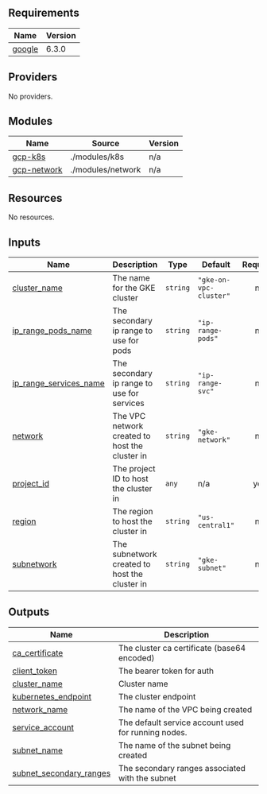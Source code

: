## Requirements

| Name | Version |
|------|---------|
| <a name="requirement_google"></a> [google](#requirement\_google) | 6.3.0 |

## Providers

No providers.

## Modules

| Name | Source | Version |
|------|--------|---------|
| <a name="module_gcp-k8s"></a> [gcp-k8s](#module\_gcp-k8s) | ./modules/k8s | n/a |
| <a name="module_gcp-network"></a> [gcp-network](#module\_gcp-network) | ./modules/network | n/a |

## Resources

No resources.

## Inputs

| Name | Description | Type | Default | Required |
|------|-------------|------|---------|:--------:|
| <a name="input_cluster_name"></a> [cluster\_name](#input\_cluster\_name) | The name for the GKE cluster | `string` | `"gke-on-vpc-cluster"` | no |
| <a name="input_ip_range_pods_name"></a> [ip\_range\_pods\_name](#input\_ip\_range\_pods\_name) | The secondary ip range to use for pods | `string` | `"ip-range-pods"` | no |
| <a name="input_ip_range_services_name"></a> [ip\_range\_services\_name](#input\_ip\_range\_services\_name) | The secondary ip range to use for services | `string` | `"ip-range-svc"` | no |
| <a name="input_network"></a> [network](#input\_network) | The VPC network created to host the cluster in | `string` | `"gke-network"` | no |
| <a name="input_project_id"></a> [project\_id](#input\_project\_id) | The project ID to host the cluster in | `any` | n/a | yes |
| <a name="input_region"></a> [region](#input\_region) | The region to host the cluster in | `string` | `"us-central1"` | no |
| <a name="input_subnetwork"></a> [subnetwork](#input\_subnetwork) | The subnetwork created to host the cluster in | `string` | `"gke-subnet"` | no |

## Outputs

| Name | Description |
|------|-------------|
| <a name="output_ca_certificate"></a> [ca\_certificate](#output\_ca\_certificate) | The cluster ca certificate (base64 encoded) |
| <a name="output_client_token"></a> [client\_token](#output\_client\_token) | The bearer token for auth |
| <a name="output_cluster_name"></a> [cluster\_name](#output\_cluster\_name) | Cluster name |
| <a name="output_kubernetes_endpoint"></a> [kubernetes\_endpoint](#output\_kubernetes\_endpoint) | The cluster endpoint |
| <a name="output_network_name"></a> [network\_name](#output\_network\_name) | The name of the VPC being created |
| <a name="output_service_account"></a> [service\_account](#output\_service\_account) | The default service account used for running nodes. |
| <a name="output_subnet_name"></a> [subnet\_name](#output\_subnet\_name) | The name of the subnet being created |
| <a name="output_subnet_secondary_ranges"></a> [subnet\_secondary\_ranges](#output\_subnet\_secondary\_ranges) | The secondary ranges associated with the subnet |
